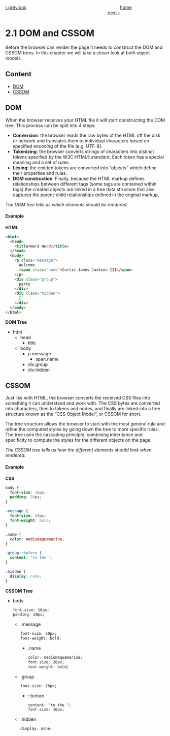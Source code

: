 [‹ previous](../Chapter-1--The-Basics/1.5-Selectors.md)
&nbsp;&nbsp;&nbsp;&nbsp;&nbsp;&nbsp;&nbsp;&nbsp;&nbsp;&nbsp;&nbsp;&nbsp;&nbsp;&nbsp;&nbsp;&nbsp;&nbsp;&nbsp;&nbsp;&nbsp;&nbsp;&nbsp;&nbsp;&nbsp;&nbsp;&nbsp;&nbsp;&nbsp;&nbsp;&nbsp;&nbsp;&nbsp;&nbsp;&nbsp;&nbsp;&nbsp;&nbsp;&nbsp;&nbsp;&nbsp;&nbsp;&nbsp;&nbsp;&nbsp;&nbsp;&nbsp;&nbsp;&nbsp;&nbsp;&nbsp;&nbsp;&nbsp;&nbsp;&nbsp;&nbsp;&nbsp;&nbsp;&nbsp;&nbsp;&nbsp;&nbsp;&nbsp;&nbsp;&nbsp;&nbsp;&nbsp;&nbsp;&nbsp;&nbsp;&nbsp;&nbsp;&nbsp;&nbsp;
[home](../../README.md)
&nbsp;&nbsp;&nbsp;&nbsp;&nbsp;&nbsp;&nbsp;&nbsp;&nbsp;&nbsp;&nbsp;&nbsp;&nbsp;&nbsp;&nbsp;&nbsp;&nbsp;&nbsp;&nbsp;&nbsp;&nbsp;&nbsp;&nbsp;&nbsp;&nbsp;&nbsp;&nbsp;&nbsp;&nbsp;&nbsp;&nbsp;&nbsp;&nbsp;&nbsp;&nbsp;&nbsp;&nbsp;&nbsp;&nbsp;&nbsp;&nbsp;&nbsp;&nbsp;&nbsp;&nbsp;&nbsp;&nbsp;&nbsp;&nbsp;&nbsp;&nbsp;&nbsp;&nbsp;&nbsp;&nbsp;&nbsp;&nbsp;&nbsp;&nbsp;&nbsp;&nbsp;&nbsp;&nbsp;&nbsp;&nbsp;&nbsp;&nbsp;&nbsp;&nbsp;&nbsp;&nbsp;&nbsp;&nbsp;&nbsp;&nbsp;&nbsp;&nbsp;&nbsp;&nbsp;&nbsp;&nbsp;
[next ›](./2.2-Render-Tree.md)

# 2.1 DOM and CSSOM

Before the browser can render the page it needs to construct the DOM and CSSOM trees. In this chapter we will take a closer look at both object models.

## Content

- [DOM](#dom)
- [CSSOM](#cssom)

## DOM

When the browser receives your HTML file it will start constructing the DOM tree. This process can be split into 4 steps:

- **Conversion**: the browser reads the raw bytes of the HTML off the disk or network and translates them to individual characters based on specified encoding of the file (e.g. UTF-8).
- **Tokenizing**: the browser converts strings of characters into distinct tokens specified by the W3C HTML5 standard. Each token has a special meaning and a set of rules.
- **Lexing**: the emitted tokens are converted into “objects” which define their properties and rules.
- **DOM construction**: Finally, because the HTML markup defines relationships between different tags (some tags are contained within tags) the created objects are linked in a tree data structure that also captures the parent-child relationships defined in the original markup.

*The DOM tree tells us which elements should be rendered.*

#### Example

**HTML**
```html
<html>
  <head>
    <title>Nerd Herd</title>
  </head>
  <body>
    <p class="message">
      Welcome
      <span class="name">Curtis James Jackson III</span>
    </p>
    <div class="group">
      party
    </div>
    <div class="hidden">
      💩
    </div>
  </body>
</html>
```
**DOM Tree**
- html
  - head
    - title
  - body
    - p.message
      - span.name
    - div.group
    - div.hidden

## CSSOM

Just like with HTML, the browser converts the received CSS files into something it can understand and work with. The CSS bytes are converted into characters, then to tokens and nodes, and finally are linked into a tree structure known as the “CSS Object Model”, or CSSOM for short.

The tree structure allows the browser to start with the most general rule and refine the computed styles by going down the tree to more specific rules. The tree uses the cascading principle, combining inheritance and specificity to compute the styles for the different objects on the page.

*The CSSOM tree tells us how the different elements should look when rendered.*

#### Example

**CSS**
```css
body {
  font-size: 16px;
  padding: 20px;
}

.message {
  font-size: 20px;
  font-weight: bold;
}

.name {
  color: mediumaquamarine;
}

.group::before {
  content: "to the ";
}

.hidden {
  display: none;
}
```

**CSSOM Tree**

- body

  ```css
  font-size: 16px;
  padding: 20px;
  ```

  - .message

    ```css
    font-size: 20px;
    font-weight: bold;
    ```

    - .name

      ```css
      color: mediumaquamarina;
      font-size: 20px;
      font-weight: bold;
      ```

  - .group

    ```css
    font-size: 16px;
    ```

    - ::before

      ```css
      content: "to the ";
      font-size: 16px;
      ```

  - .hidden

    ```css
    display: none;
    ```
